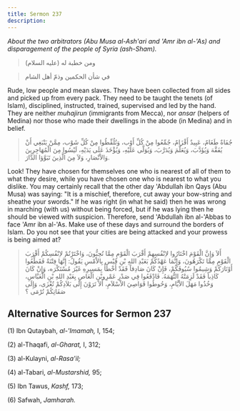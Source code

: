 ```yaml
---
title: Sermon 237
description: 
---
```


*About the two arbitrators (Abu Musa al-Ash'ari and 'Amr ibn al-'As) and
disparagement of the people of Syria (ash-Sham).*

> ومن خطبة له (عليه السلام)

> في شأن الحكمين وذمّ أهل الشام

Rude, low people and mean slaves. They have been collected from all
sides and picked up from every pack. They need to be taught the tenets
(of Islam), disciplined, instructed, trained, supervised and led by the
hand. They are neither *muhajirun* (immigrants from Mecca), nor *ansar*
(helpers of Medina) nor those who made their dwellings in the abode (in
Medina) and in belief.

> جُفَاةٌ طَغَامٌ، عَبِيدٌ أَقْزَامٌ، جُمِّعُوا مِنْ كُلِّ أَوْب، وَتُلُقِّطُوا مِنْ كُلِّ شَوْب، مِمَّنْ يَنْبَغِي
> أَنْ يُفَقَّهَ وَيُؤَدَّبَ، وَيُعَلَّمَ وَيُدَرَّبَ، وَيُوَلَّى عَلَيْهِ، وَيُؤْخَذَ عَلَى يَدَيْهِ، لَيْسُوا مِنَ
> الْمُهَاجِرِينَ وَالاْنْصَارِ، وَلاَ مِنَ الَّذِينَ تَبَوَّؤا الدَّارَ.

Look! They have chosen for themselves one who is nearest of all of them
to what they desire, while you have chosen one who is nearest to what
you dislike. You may certainly recall that the other day 'Abdullah ibn
Qays (Abu Musa) was saying: \"It is a mischief, therefore, cut away your
bow-string and sheathe your swords.\" If he was right (in what he said)
then he was wrong in marching (with us) without being forced, but if he
was lying then he should be viewed with suspicion. Therefore, send
'Abdullah ibn al-'Abbas to face 'Amr ibn al-'As. Make use of these days
and surround the borders of Islam. Do you not see that your cities are
being attacked and your prowess is being aimed at?

> أَلاَ وَإِنَّ الْقَوْمَ اخْتَارُوا لاِنْفُسِهِمْ أَقْرَبَ الْقَوْمِ مِمَّا تُحِبُّونَ، وَاخْتَرْتُمْ لاِنْفُسِكُمْ
> أَقْرَبَ الْقَوْمِ مِمَّا تَكْرَهُونَ، وَإِنَّمَا عَهْدُكُمْ بَعَبْدِ اللهِ بْنِ قَيْس بِالاْمْسِ يَقُولُ: إِنَّهَا
> فِتْنَةٌ فَقَطِّعُوا أَوْتَارَكُمْ وَشِيمُوا سُيُوفَكُمْ، فَإِنْ كَانَ صَادِقاً فَقَدْ أَخْطَأَ بِمَسِيرِهِ غَيْرَ
> مُسْتَكْرَه، وَإِنْ كَانَ كَاذِباً فَقَدْ لَزِمَتْهُ التُّهَمَهُ. فَادْفَعُوا فِي صَدْرِ عَمْرِوبْنِ الْعَاصِ
> بِعَبْدِ اللهِ بْنِ الْعَبَّاسِ، وَخُذُوا مَهَلَ الاْيَّامِ، وَحُوطُوا قَوَاصِيَ الاْسْلاَمِ، أَلاَ تَرَوْنَ
> إِلَى بَلاَدِكُمْ تُغْزَى، وَإِلَى صَفَاتِكُمْ تُرْمَى ؟

## Alternative Sources for Sermon 237

\(1\) Ibn Qutaybah, *al-\'Imamah,* I, 154;

\(2\) al-Thaqafi, *al-Gharat,* I, 312;

\(3\) al-Kulayni, *al-Rasa\'il;*

\(4\) al-Tabari, *al-Mustarshid,* 95;

\(5\) Ibn Tawus, *Kashf,* 173;

\(6\) Safwah, *Jamharah.*